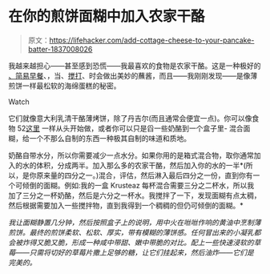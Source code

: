 # 在你的煎饼面糊中加入农家干酪

> 原文：<https://lifehacker.com/add-cottage-cheese-to-your-pancake-batter-1837008026>

我越来越担心——甚至感到恐慌——我最喜欢的食物是农家干酪。这是一种极好的 [、简易早餐](https://skillet.lifehacker.com/cottage-cheese-is-the-best-no-cook-breakfast-1831588670)、，当、[搅打](https://lifehacker.com/cottage-cheese-is-even-better-whipped-1834726636)、时会做出美妙的蘸酱，而且——我刚刚发现——是像薄煎饼一样最松软的海绵蛋糕的秘密。

Watch

它们就像意大利乳清干酪薄烤饼，除了丹吉尔(而且通常会便宜一点)。你可以像食物 52[这里](https://food52.com/recipes/81578-cottage-cheese-pancakes-with-strawberry-maple-syrup) 一样从头开始做，或者你可以只是舀一些奶酪到一个盒子里- 混合面糊，给一个不那么自制的东西一种极其自制的味道和质地。

奶酪自带水分，所以你需要减少一点水分。如果你用的是箱式混合物，取你通常加入的水的体积，分成两半。加入那么多的农家干酪，然后加入你的水的一半*(所以，是你原来量的四分之一。)混合，评估，然后淋入最后四分之一份，直到你有一个可倾倒的面糊。例如:我的一盒 Krusteaz 每杯混合需要三分之二杯水，所以我加了三分之一杯奶酪，然后是六分之一杯水。我搅拌了一下，发现面糊有点太稠，然后根据需要加入一些搅拌物，直到我得到一个稠稠的但仍可倾倒的面糊。*

*我让面糊静置几分钟，然后按照盒子上的说明，用中火在咝咝作响的黄油中烹制薄煎饼。最终的煎饼柔软、松软、厚实，带有模糊的薄饼感。任何冒出来的小凝乳都会被炸得又脆又脆，形成一种咸中带甜、嫩中带脆的对比。配上一些快速浸软的草莓——只需将切好的草莓片撒上足够的糖，让它们挂起来，然后油炸——它们是完美的。*